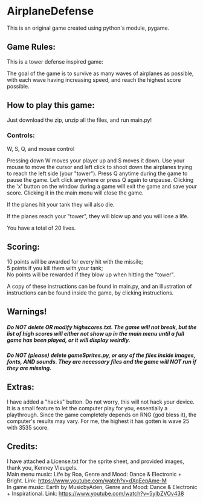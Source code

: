 # AirplaneDefense
This is an original game created using python's module, pygame.

## Game Rules:
This is a tower defense inspired game:

The goal of the game is to survive as many waves of airplanes as possible, with each wave having increasing speed, and reach the highest score possible.

## How to play this game:
Just download the zip, unzip all the files, and run main.py!

### Controls:
W, S, Q, and mouse control

Pressing down W moves your player up and S moves it down. Use your mouse to move the cursor and left click to shoot down the airplanes trying to reach the left side (your "tower"). Press Q anytime during the game to pause the game. Left click anywhere or press Q again to unpause. Clicking the 'x' button on the window during a game will exit the game and save your score. Clicking it in the main menu will close the game.

If the planes hit your tank they will also die.

If the planes reach your "tower", they will blow up and you will lose a life.

You have a total of 20 lives.

## Scoring:
10 points will be awarded for every hit with the missile;  
5 points if you kill them with your tank;  
No points will be rewarded if they blow up when hitting the "tower".

A copy of these instructions can be found in main.py, and an illustration of instructions can be found inside the game, by clicking instructions.

## Warnings!
##### Do **NOT** delete OR modify highscores.txt. The game will not break, but the list of high scores will either not show up in the main menu until a full game has been played, or it will display weirdly.
##### Do **NOT** (please) delete gameSprites.py, or any of the files inside images, fonts, AND sounds. They are necessary files and the game will **NOT** run if they are missing.

## Extras:
I have added a "hacks" button. Do not worry, this will not hack your device. It is a small feature to let the computer play for you, essentially a playthrough. Since the game completely depends on RNG (god bless it), the computer's results may vary. For me, the highest it has gotten is wave 25 with 3535 score.

## Credits:
I have attached a License.txt for the sprite sheet, and provided images, thank you, Kenney Vleugels.  
Main menu music: Life by Roa, Genre and Mood: Dance & Electronic + Bright. Link: https://www.youtube.com/watch?v=dXqEepAme-M  
In game music: Earth by MusicbyAden, Genre and Mood: Dance & Electronic + Inspirational. Link: https://www.youtube.com/watch?v=5yIbZVOv438
